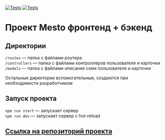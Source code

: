 [![Tests](https://github.com/Jack1ee7/express-mesto-gha/actions/workflows/tests-13-sprint.yml/badge.svg)](https://github.com/Jack1ee7/express-mesto-gha/actions/workflows/tests-13-sprint.yml) [![Tests](https://github.com/Jack1ee7/express-mesto-gha/actions/workflows/tests-14-sprint.yml/badge.svg)](https://github.com/Jack1ee7/express-mesto-gha/actions/workflows/tests-14-sprint.yml)
# Проект Mesto фронтенд + бэкенд

## Директории


`/routes` — папка с файлами роутера  
`/controllers` — папка с файлами контроллеров пользователя и карточки   
`/models` — папка с файлами описания схем пользователя и карточки  
  
Остальные директории вспомогательные, создаются при необходимости разработчиком

## Запуск проекта

`npm run start` — запускает сервер   
`npm run dev` — запускает сервер с hot-reload

## [Ссылка на репозиторий проекта](https://github.com/Jack1ee7/express-mesto-gha)
